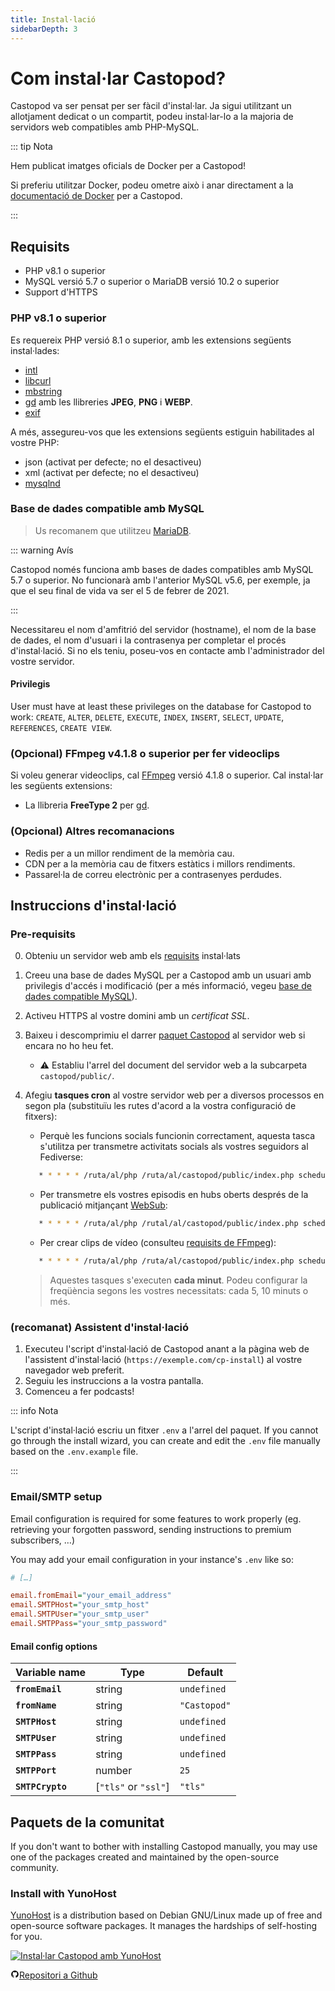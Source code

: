 ```yaml
---
title: Instal·lació
sidebarDepth: 3
---
```


# Com instal·lar Castopod?

Castopod va ser pensat per ser fàcil d'instal·lar. Ja sigui utilitzant un
allotjament dedicat o un compartit, podeu instal·lar-lo a la majoria de
servidors web compatibles amb PHP-MySQL.

::: tip Nota

Hem publicat imatges oficials de Docker per a Castopod!

Si preferiu utilitzar Docker, podeu ometre això i anar directament a la
[documentació de Docker](./docker.md) per a Castopod.

:::

## Requisits

- PHP v8.1 o superior
- MySQL versió 5.7 o superior o MariaDB versió 10.2 o superior
- Support d'HTTPS

### PHP v8.1 o superior

Es requereix PHP versió 8.1 o superior, amb les extensions següents
instal·lades:

- [intl](https://php.net/manual/en/intl.requirements.php)
- [libcurl](https://php.net/manual/en/curl.requirements.php)
- [mbstring](https://php.net/manual/en/mbstring.installation.php)
- [gd](https://www.php.net/manual/en/image.installation.php) amb les llibreries
  **JPEG**, **PNG** i **WEBP**.
- [exif](https://www.php.net/manual/en/exif.installation.php)

A més, assegureu-vos que les extensions següents estiguin habilitades al vostre
PHP:

- json (activat per defecte; no el desactiveu)
- xml (activat per defecte; no el desactiveu)
- [mysqlnd](https://php.net/manual/en/mysqlnd.install.php)

### Base de dades compatible amb MySQL

> Us recomanem que utilitzeu [MariaDB](https://mariadb.org).

::: warning Avís

Castopod només funciona amb bases de dades compatibles amb MySQL 5.7 o superior.
No funcionarà amb l'anterior MySQL v5.6, per exemple, ja que el seu final de
vida va ser el 5 de febrer de 2021.

:::

Necessitareu el nom d'amfitrió del servidor (hostname), el nom de la base de
dades, el nom d'usuari i la contrasenya per completar el procés d'instal·lació.
Si no els teniu, poseu-vos en contacte amb l'administrador del vostre servidor.

#### Privilegis

User must have at least these privileges on the database for Castopod to work:
`CREATE`, `ALTER`, `DELETE`, `EXECUTE`, `INDEX`, `INSERT`, `SELECT`, `UPDATE`,
`REFERENCES`, `CREATE VIEW`.

### (Opcional) FFmpeg v4.1.8 o superior per fer videoclips

Si voleu generar videoclips, cal [FFmpeg](https://www.ffmpeg.org/) versió 4.1.8
o superior. Cal instal·lar les següents extensions:

- La llibreria **FreeType 2** per
  [gd](https://www.php.net/manual/en/image.installation.php).

### (Opcional) Altres recomanacions

- Redis per a un millor rendiment de la memòria cau.
- CDN per a la memòria cau de fitxers estàtics i millors rendiments.
- Passarel·la de correu electrònic per a contrasenyes perdudes.

## Instruccions d'instal·lació

### Pre-requisits

0. Obteniu un servidor web amb els [requisits](#requirements) instal·lats
1. Creeu una base de dades MySQL per a Castopod amb un usuari amb privilegis
   d'accés i modificació (per a més informació, vegeu
   [base de dades compatible MySQL](#mysql-compatible-database)).
2. Activeu HTTPS al vostre domini amb un _certificat SSL_.
3. Baixeu i descomprimiu el darrer [paquet Castopod](https://castopod.org/) al
   servidor web si encara no ho heu fet.
   - ⚠️ Establiu l'arrel del document del servidor web a la subcarpeta
     `castopod/public/`.
4. Afegiu **tasques cron** al vostre servidor web per a diversos processos en
   segon pla (substituïu les rutes d'acord a la vostra configuració de fitxers):

   - Perquè les funcions socials funcionin correctament, aquesta tasca
     s'utilitza per transmetre activitats socials als vostres seguidors al
     Fediverse:

   ```bash
      * * * * * /ruta/al/php /ruta/al/castopod/public/index.php scheduled-activities
   ```

   - Per transmetre els vostres episodis en hubs oberts després de la publicació
     mitjançant [WebSub](https://en.wikipedia.org/wiki/WebSub):

   ```bash
      * * * * * /ruta/al/php /rutal/al/castopod/public/index.php scheduled-websub-publish
   ```

   - Per crear clips de vídeo (consulteu
     [requisits de FFmpeg](#ffmpeg-v418-or-higher-for-video-clips)):

   ```bash
      * * * * * /ruta/al/php /ruta/al/castopod/public/index.php scheduled-video-clips
   ```

   > Aquestes tasques s'executen **cada minut**. Podeu configurar la freqüència
   > segons les vostres necessitats: cada 5, 10 minuts o més.

### (recomanat) Assistent d'instal·lació

1. Executeu l'script d'instal·lació de Castopod anant a la pàgina web de
   l'assistent d'instal·lació (`https://exemple.com/cp-install`) al vostre
   navegador web preferit.
2. Seguiu les instruccions a la vostra pantalla.
3. Comenceu a fer podcasts!

::: info Nota

L'script d'instal·lació escriu un fitxer `.env` a l'arrel del paquet. If you
cannot go through the install wizard, you can create and edit the `.env` file
manually based on the `.env.example` file.

:::

### Email/SMTP setup

Email configuration is required for some features to work properly (eg.
retrieving your forgotten password, sending instructions to premium subscribers,
…)

You may add your email configuration in your instance's `.env` like so:

```ini
# […]

email.fromEmail="your_email_address"
email.SMTPHost="your_smtp_host"
email.SMTPUser="your_smtp_user"
email.SMTPPass="your_smtp_password"
```

#### Email config options

| Variable name    | Type                 | Default      |
| ---------------- | -------------------- | ------------ |
| **`fromEmail`**  | string               | `undefined`  |
| **`fromName`**   | string               | `"Castopod"` |
| **`SMTPHost`**   | string               | `undefined`  |
| **`SMTPUser`**   | string               | `undefined`  |
| **`SMTPPass`**   | string               | `undefined`  |
| **`SMTPPort`**   | number               | `25`         |
| **`SMTPCrypto`** | [`"tls"` or `"ssl"`] | `"tls"`      |

## Paquets de la comunitat

If you don't want to bother with installing Castopod manually, you may use one
of the packages created and maintained by the open-source community.

### Install with YunoHost

[YunoHost](https://yunohost.org/) is a distribution based on Debian GNU/Linux
made up of free and open-source software packages. It manages the hardships of
self-hosting for you.

<div class="flex flex-wrap items-center gap-4">

<a href="https://install-app.yunohost.org/?app=castopod" target="_blank" rel="noopener noreferrer">
   <img src="https://install-app.yunohost.org/install-with-yunohost.svg" alt="Instal·lar Castopod amb YunoHost" class="align-middle" />
</a>

<a href="https://github.com/YunoHost-Apps/castopod_ynh" target="_blank" rel="noopener noreferrer" class="inline-flex items-center px-4 py-[.3rem] mx-auto font-semibold text-center text-black rounded-md gap-x-1 border-2 border-solid border-[#333] hover:no-underline hover:bg-gray-100"><svg
   xmlns="http://www.w3.org/2000/svg" viewBox="0 0 24 24" width="1em" height="1em"
   class="text-xl"><path fill="none" d="M0 0h24v24H0z"/><path d="M12 2A10 10 0 0 0 2 12a10 10 0 0 0 6.84 9.49c.5.09.69-.21.69-.48l-.02-1.86c-2.51.46-3.16-.61-3.36-1.18-.11-.28-.6-1.17-1.02-1.4-.35-.2-.85-.66-.02-.67.79-.01 1.35.72 1.54 1.02.9 1.52 2.34 1.1 2.91.83a2.1 2.1 0 0 1 .64-1.34c-2.22-.25-4.55-1.11-4.55-4.94A3.9 3.9 0 0 1 6.68 8.8a3.6 3.6 0 0 1 .1-2.65s.83-.27 2.75 1.02a9.28 9.28 0 0 1 2.5-.34c.85 0 1.7.12 2.5.34 1.9-1.3 2.75-1.02 2.75-1.02.54 1.37.2 2.4.1 2.65.63.7 1.02 1.58 1.02 2.68 0 3.84-2.34 4.7-4.56 4.94.36.31.67.91.67 1.85l-.01 2.75c0 .26.19.58.69.48A10.02 10.02 0 0 0 22 12 10 10 0 0 0 12 2z"/></svg>Repositori
a Github</a>

</div>
